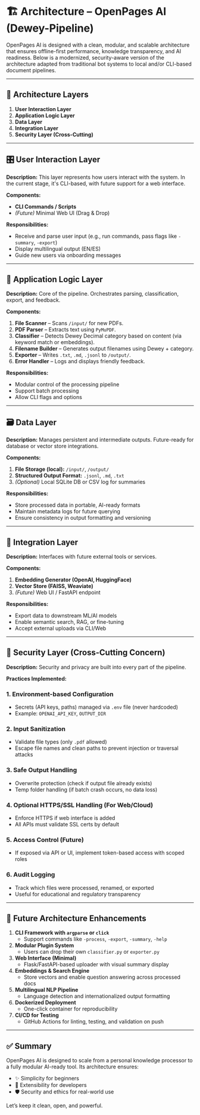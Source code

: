 # 🏗️ Architecture – OpenPages AI (Dewey-Pipeline)

OpenPages AI is designed with a clean, modular, and scalable architecture that ensures offline-first performance, knowledge transparency, and AI readiness. Below is a modernized, security-aware version of the architecture adapted from traditional bot systems to local and/or CLI-based document pipelines.

---

## 🧱 Architecture Layers

1. **User Interaction Layer**
2. **Application Logic Layer**
3. **Data Layer**
4. **Integration Layer**
5. **Security Layer (Cross-Cutting)**

---

## 🎛️ User Interaction Layer

**Description:** This layer represents how users interact with the system. In the current stage, it's CLI-based, with future support for a web interface.

**Components:**

- **CLI Commands / Scripts**
- *(Future)* Minimal Web UI (Drag & Drop)

**Responsibilities:**

- Receive and parse user input (e.g., run commands, pass flags like `-summary`, `-export`)
- Display multilingual output (EN/ES)
- Guide new users via onboarding messages

---

## 🧠 Application Logic Layer

**Description:** Core of the pipeline. Orchestrates parsing, classification, export, and feedback.

**Components:**

1. **File Scanner** – Scans `/input/` for new PDFs.
2. **PDF Parser** – Extracts text using `PyMuPDF`.
3. **Classifier** – Detects Dewey Decimal category based on content (via keyword match or embeddings).
4. **Filename Builder** – Generates output filenames using Dewey + category.
5. **Exporter** – Writes `.txt`, `.md`, `.jsonl` to `/output/`.
6. **Error Handler** – Logs and displays friendly feedback.

**Responsibilities:**

- Modular control of the processing pipeline
- Support batch processing
- Allow CLI flags and options

---

## 🗃 Data Layer

**Description:** Manages persistent and intermediate outputs. Future-ready for database or vector store integrations.

**Components:**

1. **File Storage (local):** `/input/`, `/output/`
2. **Structured Output Format:** `.jsonl`, `.md`, `.txt`
3. *(Optional)* Local SQLite DB or CSV log for summaries

**Responsibilities:**

- Store processed data in portable, AI-ready formats
- Maintain metadata logs for future querying
- Ensure consistency in output formatting and versioning

---

## 🔌 Integration Layer

**Description:** Interfaces with future external tools or services.

**Components:**

1. **Embedding Generator (OpenAI, HuggingFace)**
2. **Vector Store (FAISS, Weaviate)**
3. *(Future)* Web UI / FastAPI endpoint

**Responsibilities:**

- Export data to downstream ML/AI models
- Enable semantic search, RAG, or fine-tuning
- Accept external uploads via CLI/Web

---

## 🔐 Security Layer (Cross-Cutting Concern)

**Description:** Security and privacy are built into every part of the pipeline.

**Practices Implemented:**

### 1. **Environment-based Configuration**

- Secrets (API keys, paths) managed via `.env` file (never hardcoded)
- Example: `OPENAI_API_KEY`, `OUTPUT_DIR`

### 2. **Input Sanitization**

- Validate file types (only `.pdf` allowed)
- Escape file names and clean paths to prevent injection or traversal attacks

### 3. **Safe Output Handling**

- Overwrite protection (check if output file already exists)
- Temp folder handling (if batch crash occurs, no data loss)

### 4. **Optional HTTPS/SSL Handling (For Web/Cloud)**

- Enforce HTTPS if web interface is added
- All APIs must validate SSL certs by default

### 5. **Access Control (Future)**

- If exposed via API or UI, implement token-based access with scoped roles

### 6. **Audit Logging**

- Track which files were processed, renamed, or exported
- Useful for educational and regulatory transparency

---

## 📐 Future Architecture Enhancements

1. **CLI Framework with `argparse` or `click`**
    - Support commands like `-process`, `-export`, `-summary`, `-help`
2. **Modular Plugin System**
    - Users can drop their own `classifier.py` or `exporter.py`
3. **Web Interface (Minimal)**
    - Flask/FastAPI-based uploader with visual summary display
4. **Embeddings & Search Engine**
    - Store vectors and enable question answering across processed docs
5. **Multilingual NLP Pipeline**
    - Language detection and internationalized output formatting
6. **Dockerized Deployment**
    - One-click container for reproducibility
7. **CI/CD for Testing**
    - GitHub Actions for linting, testing, and validation on push

---

## ✅ Summary

OpenPages AI is designed to scale from a personal knowledge processor to a fully modular AI-ready tool. Its architecture ensures:

- ✨ Simplicity for beginners
- 🧠 Extensibility for developers
- 🛡️ Security and ethics for real-world use

Let’s keep it clean, open, and powerful.
